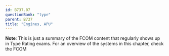 ```yaml
---
id: B737.07
questionBank: "type"
parent: B737
title: "Engines, APU"
---
```


**Note**: This is just a summary of the FCOM content that regularly shows up in
Type Rating exams. For an overview of the systems in this chapter, check the
FCOM
